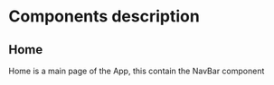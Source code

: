 # Components description

## Home
 Home is a main page of the App, this contain the NavBar component
 